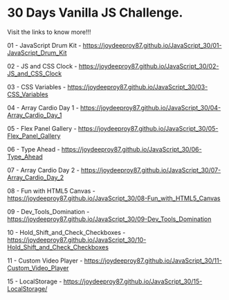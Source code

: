 # 30 Days Vanilla JS Challenge.
Visit the links to know more!!!

01 - JavaScript Drum Kit - <a href="https://joydeeproy87.github.io/JavaScript_30/01-JavaScript_Drum_Kit/" target="_blank">https://joydeeproy87.github.io/JavaScript_30/01-JavaScript_Drum_Kit</a>


02 - JS and CSS Clock - <a href="https://joydeeproy87.github.io/JavaScript_30/02-JS_and_CSS_Clock/" target="_blank">https://joydeeproy87.github.io/JavaScript_30/02-JS_and_CSS_Clock</a>


03 - CSS Variables - <a href="https://joydeeproy87.github.io/JavaScript_30/03-CSS_Variables/" target="_blank">https://joydeeproy87.github.io/JavaScript_30/03-CSS_Variables</a>


04 - Array Cardio Day 1 - <a href="https://joydeeproy87.github.io/JavaScript_30/04-Array_Cardio_Day_1/" target="_blank">https://joydeeproy87.github.io/JavaScript_30/04-Array_Cardio_Day_1</a>


05 - Flex Panel Gallery - <a href="https://joydeeproy87.github.io/JavaScript_30/05-Flex_Panel_Gallery/" target="_blank">https://joydeeproy87.github.io/JavaScript_30/05-Flex_Panel_Gallery</a>


06 - Type Ahead - <a href="https://joydeeproy87.github.io/JavaScript_30/06-Type_Ahead/" target="_blank">https://joydeeproy87.github.io/JavaScript_30/06-Type_Ahead</a>


07 - Array Cardio Day 2 - <a href="https://joydeeproy87.github.io/JavaScript_30/07-Array_Cardio_Day_2/" target="_blank">https://joydeeproy87.github.io/JavaScript_30/07-Array_Cardio_Day_2</a>


08 - Fun with HTML5 Canvas - <a href="https://joydeeproy87.github.io/JavaScript_30/08-Fun_with_HTML5_Canvas/" target="_blank">https://joydeeproy87.github.io/JavaScript_30/08-Fun_with_HTML5_Canvas</a>


09 - Dev_Tools_Domination - <a href="https://joydeeproy87.github.io/JavaScript_30/09-Dev_Tools_Domination/" target="_blank">https://joydeeproy87.github.io/JavaScript_30/09-Dev_Tools_Domination</a>


10 - Hold_Shift_and_Check_Checkboxes - <a href="https://joydeeproy87.github.io/JavaScript_30/10-Hold_Shift_and_Check_Checkboxes/" target="_blank">https://joydeeproy87.github.io/JavaScript_30/10-Hold_Shift_and_Check_Checkboxes</a>


11 - Custom Video Player - <a href="https://joydeeproy87.github.io/JavaScript_30/11-Custom_Video_Player/" target="_blank">https://joydeeproy87.github.io/JavaScript_30/11-Custom_Video_Player</a>


15 - LocalStorage - <a href="https://joydeeproy87.github.io/JavaScript_30/15-LocalStorage/" target="_blank">https://joydeeproy87.github.io/JavaScript_30/15-LocalStorage/</a>
